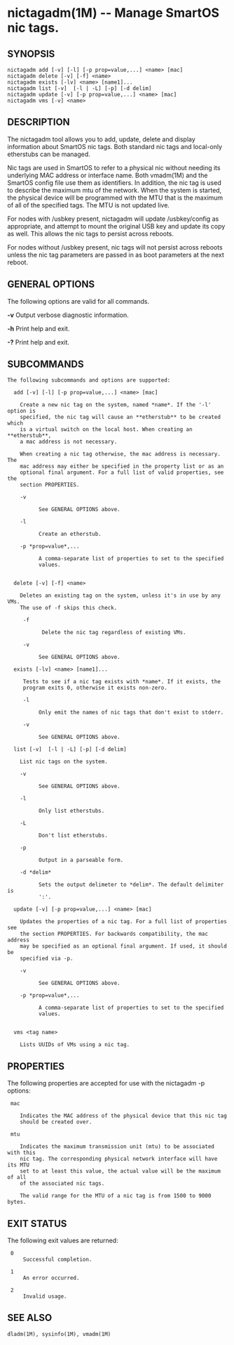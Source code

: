 # nictagadm(1M) -- Manage SmartOS nic tags.


## SYNOPSIS

    nictagadm add [-v] [-l] [-p prop=value,...] <name> [mac]
    nictagadm delete [-v] [-f] <name>
    nictagadm exists [-lv] <name> [name1]...
    nictagadm list [-v]  [-l | -L] [-p] [-d delim]
    nictagadm update [-v] [-p prop=value,...] <name> [mac]
    nictagadm vms [-v] <name>



## DESCRIPTION

The nictagadm tool allows you to add, update, delete and display information
about SmartOS nic tags. Both standard nic tags and local-only etherstubs can
be managed.

Nic tags are used in SmartOS to refer to a physical nic without needing its
underlying MAC address or interface name. Both vmadm(1M) and the SmartOS
config file use them as identifiers. In addition, the nic tag is used to
describe the maximum mtu of the network. When the system is started, the
physical device will be programmed with the MTU that is the maximum of
all of the specified tags. The MTU is not updated live.

For nodes with /usbkey present, nictagadm will update /usbkey/config as
appropriate, and attempt to mount the original USB key and update its copy
as well. This allows the nic tags to persist across reboots.

For nodes without /usbkey present, nic tags will not persist across reboots
unless the nic tag parameters are passed in as boot parameters at the next
reboot.


## GENERAL OPTIONS

The following options are valid for all commands.

**-v**
    Output verbose diagnostic information.

**-h**
    Print help and exit.

**-?**
    Print help and exit.


## SUBCOMMANDS

    The following subcommands and options are supported:

      add [-v] [-l] [-p prop=value,...] <name> [mac]

        Create a new nic tag on the system, named *name*. If the '-l' option is
        specified, the nic tag will cause an **etherstub** to be created which
        is a virtual switch on the local host. When creating an **etherstub**,
        a mac address is not necessary.

        When creating a nic tag otherwise, the mac address is necessary. The
        mac address may either be specified in the property list or as an
        optional final argument. For a full list of valid properties, see the
        section PROPERTIES.

        -v

              See GENERAL OPTIONS above.

        -l

              Create an etherstub.

        -p *prop=value*,...

              A comma-separate list of properties to set to the specified
              values.


      delete [-v] [-f] <name>

        Deletes an existing tag on the system, unless it's in use by any VMs.
        The use of -f skips this check.

         -f

               Delete the nic tag regardless of existing VMs.

         -v

              See GENERAL OPTIONS above.

      exists [-lv] <name> [name1]...

         Tests to see if a nic tag exists with *name*. If it exists, the
         program exits 0, otherwise it exists non-zero.

         -l

              Only emit the names of nic tags that don't exist to stderr.

         -v

              See GENERAL OPTIONS above.

      list [-v]  [-l | -L] [-p] [-d delim]

        List nic tags on the system.

        -v

              See GENERAL OPTIONS above.

        -l

              Only list etherstubs.

        -L

              Don't list etherstubs.

        -p

              Output in a parseable form.

        -d *delim*

              Sets the output delimeter to *delim*. The default delimiter is
              ':'.

      update [-v] [-p prop=value,...] <name> [mac]

        Updates the properties of a nic tag. For a full list of properties see
        the section PROPERTIES. For backwards compatibility, the mac address
        may be specified as an optional final argument. If used, it should be
        specified via -p.

        -v

              See GENERAL OPTIONS above.

        -p *prop=value*,...

              A comma-separate list of properties to set to the specified
              values.


      vms <tag name>

        Lists UUIDs of VMs using a nic tag.


## PROPERTIES

The following properties are accepted for use with the nictagadm -p options:

     mac

        Indicates the MAC address of the physical device that this nic tag
        should be created over.

     mtu

        Indicates the maximum transmission unit (mtu) to be associated with this
        nic tag. The corresponding physical network interface will have its MTU
        set to at least this value, the actual value will be the maximum of all
        of the associated nic tags.

        The valid range for the MTU of a nic tag is from 1500 to 9000 bytes.

## EXIT STATUS

The following exit values are returned:

     0
         Successful completion.

     1
         An error occurred.

     2
         Invalid usage.


## SEE ALSO

    dladm(1M), sysinfo(1M), vmadm(1M)

